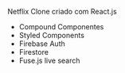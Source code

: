Netflix Clone criado com React.js

- Compound Componentes
- Styled Components
- Firebase Auth
- Firestore
- Fuse.js live search